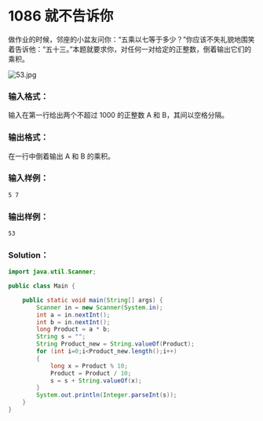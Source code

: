 # 1086 就不告诉你

做作业的时候，邻座的小盆友问你：“五乘以七等于多少？”你应该不失礼貌地围笑着告诉他：“五十三。”本题就要求你，对任何一对给定的正整数，倒着输出它们的乘积。

![53.jpg](https://images.ptausercontent.com/0c3a4497-27c3-45ea-9c8e-5a1ab2df48af.jpg)

### 输入格式：

输入在第一行给出两个不超过 1000 的正整数 A 和 B，其间以空格分隔。

### 输出格式：

在一行中倒着输出 A 和 B 的乘积。

### 输入样例：

```tex
5 7
```

### 输出样例：

```tex
53
```

### Solution：

```java
import java.util.Scanner;

public class Main {

    public static void main(String[] args) {
        Scanner in = new Scanner(System.in);
        int a = in.nextInt();
        int b = in.nextInt();
        long Product = a * b;
        String s = "";
        String Product_new = String.valueOf(Product);
        for (int i=0;i<Product_new.length();i++)
        {
            long x = Product % 10;
            Product = Product / 10;
            s = s + String.valueOf(x);
        }
        System.out.println(Integer.parseInt(s));
    }
}

```

